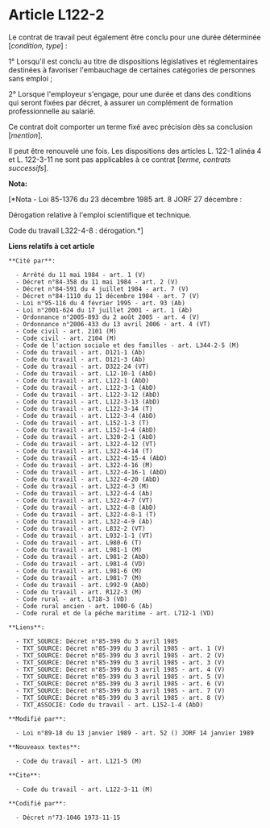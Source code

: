 # Article L122-2

Le contrat de travail peut également être conclu pour une durée déterminée [*condition, type*] :

1° Lorsqu'il est conclu au titre de dispositions législatives et réglementaires destinées à favoriser l'embauchage de
certaines catégories de personnes sans emploi ;

2° Lorsque l'employeur s'engage, pour une durée et dans des conditions qui seront fixées par décret, à assurer un complément
de formation professionnelle au salarié.

Ce contrat doit comporter un terme fixé avec précision dès sa conclusion [*mention*].

Il peut être renouvelé une fois. Les dispositions des articles L. 122-1 alinéa 4 et L. 122-3-11 ne sont pas applicables à ce
contrat [*terme, contrats successifs*].

**Nota:**

[*Nota - Loi 85-1376 du 23 décembre 1985 art. 8 JORF 27 décembre :

Dérogation relative à l'emploi scientifique et technique.

Code du travail L322-4-8 : dérogation.*]

**Liens relatifs à cet article**

	**Cité par**:

	  - Arrêté du 11 mai 1984 - art. 1 (V)
	  - Décret n°84-358 du 11 mai 1984 - art. 2 (V)
	  - Décret n°84-591 du 4 juillet 1984 - art. 7 (V)
	  - Décret n°84-1110 du 11 décembre 1984 - art. 7 (V)
	  - Loi n°95-116 du 4 février 1995 - art. 93 (Ab)
	  - Loi n°2001-624 du 17 juillet 2001 - art. 1 (Ab)
	  - Ordonnance n°2005-893 du 2 août 2005 - art. 4 (V)
	  - Ordonnance n°2006-433 du 13 avril 2006 - art. 4 (VT)
	  - Code civil - art. 2101 (M)
	  - Code civil - art. 2104 (M)
	  - Code de l'action sociale et des familles - art. L344-2-5 (M)
	  - Code du travail - art. D121-1 (Ab)
	  - Code du travail - art. D121-3 (Ab)
	  - Code du travail - art. D322-24 (VT)
	  - Code du travail - art. L12-10-1 (AbD)
	  - Code du travail - art. L122-1 (AbD)
	  - Code du travail - art. L122-3-1 (AbD)
	  - Code du travail - art. L122-3-12 (AbD)
	  - Code du travail - art. L122-3-13 (AbD)
	  - Code du travail - art. L122-3-14 (T)
	  - Code du travail - art. L122-3-4 (AbD)
	  - Code du travail - art. L152-1-3 (T)
	  - Code du travail - art. L152-1-4 (AbD)
	  - Code du travail - art. L320-2-1 (AbD)
	  - Code du travail - art. L322-4-12 (VT)
	  - Code du travail - art. L322-4-14 (T)
	  - Code du travail - art. L322-4-15-4 (AbD)
	  - Code du travail - art. L322-4-16 (M)
	  - Code du travail - art. L322-4-16-1 (AbD)
	  - Code du travail - art. L322-4-20 (AbD)
	  - Code du travail - art. L322-4-3 (M)
	  - Code du travail - art. L322-4-4 (Ab)
	  - Code du travail - art. L322-4-7 (VT)
	  - Code du travail - art. L322-4-8 (AbD)
	  - Code du travail - art. L322-4-8-1 (T)
	  - Code du travail - art. L322-4-9 (Ab)
	  - Code du travail - art. L832-2 (VT)
	  - Code du travail - art. L932-1-1 (VT)
	  - Code du travail - art. L980-6 (T)
	  - Code du travail - art. L981-1 (M)
	  - Code du travail - art. L981-2 (AbD)
	  - Code du travail - art. L981-4 (VD)
	  - Code du travail - art. L981-6 (M)
	  - Code du travail - art. L981-7 (M)
	  - Code du travail - art. L992-9 (AbD)
	  - Code du travail - art. R122-3 (M)
	  - Code rural - art. L718-3 (VD)
	  - Code rural ancien - art. 1000-6 (Ab)
	  - Code rural et de la pêche maritime - art. L712-1 (VD)

	**Liens**:

	  - TXT_SOURCE: Décret n°85-399 du 3 avril 1985
	  - TXT_SOURCE: Décret n°85-399 du 3 avril 1985 - art. 1 (V)
	  - TXT_SOURCE: Décret n°85-399 du 3 avril 1985 - art. 2 (V)
	  - TXT_SOURCE: Décret n°85-399 du 3 avril 1985 - art. 3 (V)
	  - TXT_SOURCE: Décret n°85-399 du 3 avril 1985 - art. 4 (V)
	  - TXT_SOURCE: Décret n°85-399 du 3 avril 1985 - art. 5 (V)
	  - TXT_SOURCE: Décret n°85-399 du 3 avril 1985 - art. 6 (V)
	  - TXT_SOURCE: Décret n°85-399 du 3 avril 1985 - art. 7 (V)
	  - TXT_SOURCE: Décret n°85-399 du 3 avril 1985 - art. 8 (V)
	  - TXT_ASSOCIE: Code du travail - art. L152-1-4 (AbD)

	**Modifié par**:

	  - Loi n°89-18 du 13 janvier 1989 - art. 52 () JORF 14 janvier 1989

	**Nouveaux textes**:

	  - Code du travail - art. L121-5 (M)

	**Cite**:

	  - Code du travail - art. L122-3-11 (M)

	**Codifié par**:

	  - Décret n°73-1046 1973-11-15
